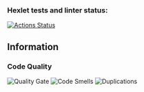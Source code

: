 ### Hexlet tests and linter status:
[![Actions Status](https://github.com/anisimV/python-project-49/actions/workflows/hexlet-check.yml/badge.svg)](https://github.com/anisimV/python-project-49/actions)

## Information

### Code Quality

![Quality Gate](https://sonarcloud.io/api/project_badges/measure?project=anisim_python-project-49&metric=alert_status)
![Code Smells](https://sonarcloud.io/api/project_badges/measure?project=anisim_python-project-49&metric=code_smells)
![Duplications](https://sonarcloud.io/api/project_badges/measure?project=anisim_python-project-49&metric=duplicated_lines_density)
